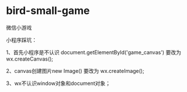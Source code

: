 # bird-small-game
微信小游戏


小程序踩坑：

1、首先小程序是不认识 document.getElementById('game_canvas')
要改为 wx.createCanvas();

2、canvas创建图片new Image() 要改为 wx.createImage();

3、wx不认识window对象和document对象；